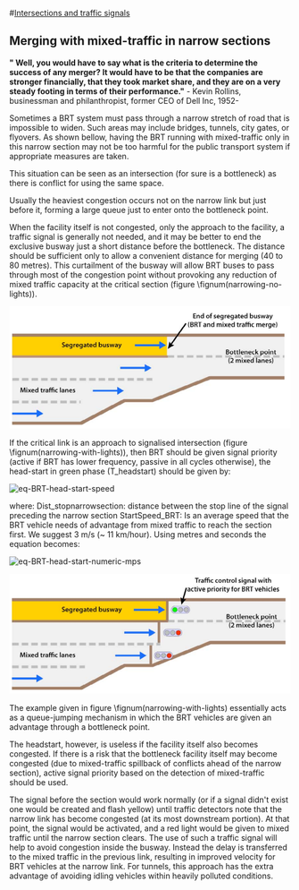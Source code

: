 #[Intersections and traffic signals](toc.md#toc)

## Merging with mixed-traffic in narrow sections

**" Well, you would have to say what is the criteria to determine the success of any merger? It would have to be that the companies are stronger financially, that they took market share, and they are on a very steady footing in terms of their performance."** - Kevin Rollins, businessman and philanthropist, former CEO of Dell Inc, 1952-


Sometimes a BRT system must pass through a narrow stretch of road that is impossible to widen. Such areas may include bridges, tunnels, city gates, or flyovers. As shown bellow, having the BRT running with mixed-traffic only in this narrow section may not be too harmful for the public transport system if appropriate measures are taken.

This situation can be seen as an intersection (for sure is a bottleneck) as there is conflict for using the same space.

Usually the heaviest congestion occurs not on the narrow link but just before it, forming a large queue just to enter onto the bottleneck point. 

When the facility itself is not congested, only the approach to the facility, a traffic signal is generally not needed, and it may be better to end the exclusive busway just a short distance before the bottleneck.  The distance should be sufficient only to allow a convenient distance for merging (40 to 80 metres).  This curtailment of the busway will allow BRT buses to pass through most of the congestion point without provoking any reduction of mixed traffic capacity at the critical section (figure \fignum(narrowing-no-lights)).

![narrowing-no-lights](img/before-bridge-3ed9.56.png "In the case of a severe bottleneck point, it may be best to terminate the exclusivity of the busway prior to reaching the bottleneck.")

If the critical link is an approach to signalised intersection (figure \fignum(narrowing-with-lights)), then  BRT should be given signal priority (active if BRT has lower frequency, passive in all cycles otherwise), the head-start in green phase (T_headstart) should be given by:

![eq-BRT-head-start-speed](eq-green-headstartlane-to-narrow-section "T_headstart = {Dist_stoptonarrowsection} over {StartSpeed_BRT}") 

where:
Dist_stopnarrowsection: distance between the stop line of the signal preceding the narrow section
StartSpeed_BRT: Is an average speed that the BRT vehicle needs of advantage from mixed traffic to reach the section first. We suggest 3 m/s (~ 11 km/hour). Using metres and seconds the equation becomes:

![eq-BRT-head-start-numeric-mps](eq-green-headstartlane-to-narrow-section-seconds "T_headstart(seconds) = {Dist_stoptonarrowsection (metres)} over {3}") 

![narrowing-with-lights](img/before-bridge-light-3ed9.57.png "In the case of a severe bottleneck approach with traffic lights, signal priority is to be given to BRT (passive or active)")

The example given in figure \fignum(narrowing-with-lights) essentially acts as a queue-jumping mechanism in which the BRT vehicles are given an advantage through a bottleneck point.

The headstart, however, is useless if the facility itself also becomes congested.  If there is a risk that the bottleneck facility itself may become congested (due to mixed-traffic spillback of conflicts ahead of the narrow section), active signal priority based on the detection of mixed-traffic should be used. 

The signal before the section would work normally (or if a signal didn't exist one would be created and flash yellow) until traffic detectors note that the narrow link has become congested (at its most downstream portion).  At that point, the signal would be activated, and a red light would be given to mixed traffic until the narrow section clears. The use of such a traffic signal will help to avoid congestion inside the busway.  Instead the delay is transferred to the mixed traffic in the previous link, resulting in improved velocity for BRT vehicles at the narrow link. For tunnels, this approach has the extra advantage of avoiding idling vehicles within heavily polluted conditions. 


